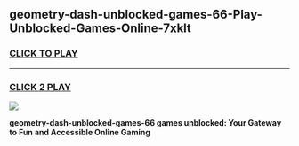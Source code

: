 
## geometry-dash-unblocked-games-66-Play-Unblocked-Games-Online-7xklt
<h3>
<a href="https://premium76.site?title=geometry-dash-unblocked-games-66&ref=24A">CLICK TO PLAY</a></h3>
<hr>

<h3>
<a href="https://premium76.site?title=geometry-dash-unblocked-games-66&ref=24A">CLICK 2 PLAY</a>
  
</h3>

<a href="https://premium76.site?title=geometry-dash-unblocked-games-66&ref=24A"><img src="https://clearcache.store/games.png"></a>


**geometry-dash-unblocked-games-66 games unblocked: Your Gateway to Fun and Accessible Online Gaming**
